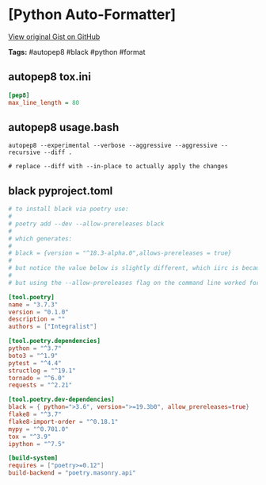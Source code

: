 # [Python Auto-Formatter] 

[View original Gist on GitHub](https://gist.github.com/Integralist/ef14e3f674ad2265dbebdfa8bd015f19)

**Tags:** #autopep8 #black #python #format

## autopep8 tox.ini

```ini
[pep8]
max_line_length = 80
```

## autopep8 usage.bash

```shell
autopep8 --experimental --verbose --aggressive --aggressive --recursive --diff .

# replace --diff with --in-place to actually apply the changes
```

## black pyproject.toml

```toml
# to install black via poetry use:
#
# poetry add --dev --allow-prereleases black
#
# which generates:
#
# black = {version = "^18.3-alpha.0",allows-prereleases = true}
#
# but notice the value below is slightly different, which iirc is because we used a different version of Python which needed to be defined?
#
# but using the --allow-prereleases flag on the command line worked for me on a fresh project so :shrugs:

[tool.poetry]
name = "3.7.3"
version = "0.1.0"
description = ""
authors = ["Integralist"]

[tool.poetry.dependencies]
python = "^3.7"
boto3 = "^1.9"
pytest = "^4.4"
structlog = "^19.1"
tornado = "^6.0"
requests = "^2.21"

[tool.poetry.dev-dependencies]
black = { python=">3.6", version=">=19.3b0", allow_prereleases=true}
flake8 = "^3.7"
flake8-import-order = "^0.18.1"
mypy = "^0.701.0"
tox = "^3.9"
ipython = "^7.5"

[build-system]
requires = ["poetry>=0.12"]
build-backend = "poetry.masonry.api"
```

